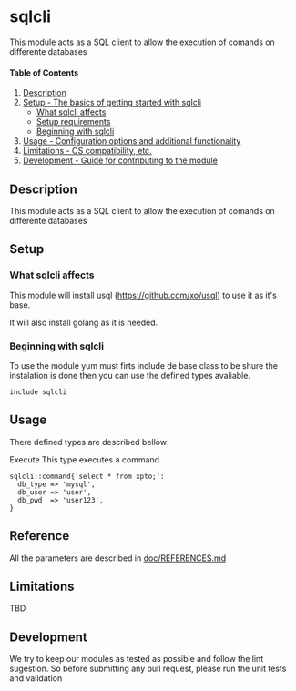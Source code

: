 
# sqlcli

This module acts as a SQL client to allow the execution of comands on differente databases

#### Table of Contents

1. [Description](#description)
2. [Setup - The basics of getting started with sqlcli](#setup)
    * [What sqlcli affects](#what-sqlcli-affects)
    * [Setup requirements](#setup-requirements)
    * [Beginning with sqlcli](#beginning-with-sqlcli)
3. [Usage - Configuration options and additional functionality](#usage)
4. [Limitations - OS compatibility, etc.](#limitations)
5. [Development - Guide for contributing to the module](#development)

## Description

This module acts as a SQL client to allow the execution of comands on differente databases

## Setup

### What sqlcli affects 

This module will install usql (https://github.com/xo/usql) to use it as it's base.

It will also install golang as it is needed.


### Beginning with sqlcli

To use the module yum must firts include de base class to be shure the instalation is done then you can use the defined types avaliable.

```
include sqlcli

```

## Usage

There defined types are described bellow:

Execute
This type executes a command

```
sqlcli::command{'select * from xpto;':
  db_type => 'mysql',
  db_user => 'user',
  db_pwd  => 'user123',
}
```

## Reference

All the parameters are described in [doc/REFERENCES.md](https://github.com/ffquintella/puppet-sqlcli/blob/master/doc/REFERENCES.md)

## Limitations

TBD

## Development

We try to keep our modules as tested as possible and follow the lint sugestion. So before submitting any pull request, please run the unit tests and validation



